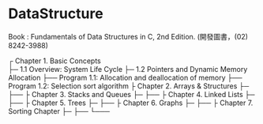 # DataStructure
Book : Fundamentals of Data Structures in C, 2nd Edition. (開發圖書，(02) 8242-3988)
<p>
┌ Chapter 1. Basic Concepts<br />
├─ 1.1 Overview: System Life Cycle
├─ 1.2 Pointers and Dynamic Memory Allocation
├── Program 1.1: Allocation and deallocation of memory
├── Program 1.2: Selection sort algorithm
├ Chapter 2. Arrays & Structures
├─ 
├── 
├ Chapter 3. Stacks and Queues
├─ 
├── 
├ Chapter 4. Linked Lists
├─ 
├── 
├ Chapter 5. Trees
├─ 
├── 
├ Chapter 6. Graphs
├─ 
├── 
├ Chapter 7. Sorting Chapter
├─ 
├── 
└───


</p>
